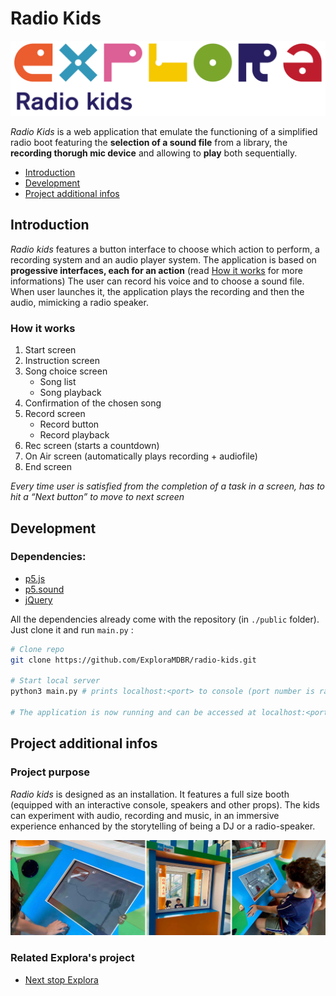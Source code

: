 # Radio Kids

![cover](images/logo.png)

*Radio Kids* is a web application that emulate the functioning of a simplified radio boot featuring the **selection of a sound file** from a library, the **recording thorugh mic device** and allowing to **play** both sequentially.

- [Introduction](#introduction)
- [Development](#development)
- [Project additional infos](#infos)

## <a name="introduction"></a>Introduction

*Radio kids* features a button interface to choose which action to perform, a recording system and an audio player system.
The application is based on **progessive interfaces, each for an action** (read [How it works](#how-it-works) for more informations)
The user can record his voice and to choose a sound file.
When user launches it, the application plays the recording and then the audio, mimicking a radio speaker.

### <a name="how-it-works"></a>How it works

1. Start screen
2. Instruction screen
3. Song choice screen
   - Song list
   - Song playback
4. Confirmation of the chosen song
5. Record screen
   - Record button
   - Record playback
6. Rec screen (starts a countdown)
7. On Air screen (automatically plays recording + audiofile)
8. End screen

*Every time user is satisfied from the completion of a task in a screen, has to hit a “Next button” to move to next screen*

## <a name="development"></a>Development

### Dependencies:
- [p5.js](https://github.com/processing/p5.js)
- [p5.sound](https://github.com/processing/p5.js-sound)
- [jQuery](https://github.com/jquery/jquery) 
  
All the dependencies already come with the repository (in `./public` folder). Just clone it and run `main.py` :

```bash
# Clone repo
git clone https://github.com/ExploraMDBR/radio-kids.git

# Start local server
python3 main.py # prints localhost:<port> to console (port number is randomly generated each launch)

# The application is now running and can be accessed at localhost:<port>
```
## <a name="infos"></a>Project additional infos

### Project purpose

*Radio kids* is designed as an installation. It features a full size booth (equipped with an interactive console, speakers and other props).
The kids can experiment with audio, recording and music, in an immersive experience enhanced by the storytelling of being a DJ or a radio-speaker.

![Project image](images/example.png)

### Related Explora's project

- [Next stop Explora]()
